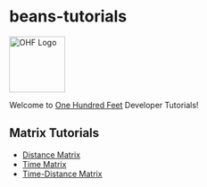 # beans-tutorials
<img src="https://www.beans.ai/img/img-logo-black.png" alt="OHF Logo" style="height: 100px; width:100px;"/>

Welcome to [One Hundred Feet](https://www.beans.ai) Developer Tutorials!


## Matrix Tutorials

- [Distance Matrix](distance-matrix)
- [Time Matrix](time-matrix)
- [Time-Distance Matrix](time-distance-matrix)